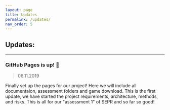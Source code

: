 ```yaml
---
layout: page
title: Updates
permalink: /updates/
nav_order: 5
---
```


## Updates: 
---
### GitHub Pages is up! 🙌
> 06.11.2019

Finally set up the pages for our project! Here we will include all documentaion, assessment folders and game download. This is the first update, we have started the project requirements, architecture, methods, and risks. This is all for our "assessment 1" of SEPR and so far so good!
